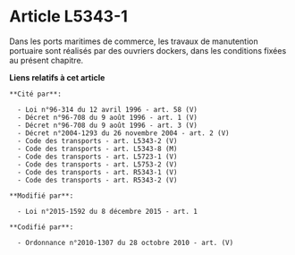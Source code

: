 # Article L5343-1

Dans les ports maritimes de commerce, les travaux de manutention portuaire sont réalisés par des ouvriers dockers, dans les
conditions fixées au présent chapitre.

**Liens relatifs à cet article**

	**Cité par**:

	  - Loi n°96-314 du 12 avril 1996 - art. 58 (V)
	  - Décret n°96-708 du 9 août 1996 - art. 1 (V)
	  - Décret n°96-708 du 9 août 1996 - art. 3 (V)
	  - Décret n°2004-1293 du 26 novembre 2004 - art. 2 (V)
	  - Code des transports - art. L5343-2 (V)
	  - Code des transports - art. L5343-8 (M)
	  - Code des transports - art. L5723-1 (V)
	  - Code des transports - art. L5753-2 (V)
	  - Code des transports - art. R5343-1 (V)
	  - Code des transports - art. R5343-2 (V)

	**Modifié par**:

	  - Loi n°2015-1592 du 8 décembre 2015 - art. 1

	**Codifié par**:

	  - Ordonnance n°2010-1307 du 28 octobre 2010 - art. (V)
